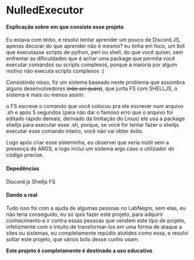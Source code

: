 # NulledExecutor
#### Explicação sobre em que consiste esse projeto
Eu estava com tédio, e resolvi  tentar aprender um pouco de Discord.JS, apenas decorar do que aprender não é mesmo? eu tinha em foco, um bot que executasse scripts de python, perl ou shell, do que você quiser, sem enfrentar as dificuldades que é achar uma package que permita você executar comandos ou scripts complexos, porque a maioria por algum motivo não executa scripts complexos :(

Consistindo nisso, fiz um sistema baseado neste problema que assombra alguns desenvolvedores ~~(não sei quais)~~, que junta FS com SHELLJS, o sistema é mais ou menos assim:

o FS escreve o comando que você colocou pra ele escrever num arquivo .sh
e após 5 segundos (para não dar o famoso erro que o arquivo foi editado rápido demais, derivado da limitação do Linux) ele usa a package shelljs para executar esse .sh, porque, se você for tentar fazer o shelljs executar esse comando inteiro, você não vai obter êxito.

Logo após criar esse sisteminha, eu observei que seria inútil sem a presença de ARGS, e logo incluí um sistema args caso o utilizador do código precise.

#### Depedências
Discord.js
Shelljs
FS
#### Dando a real
Tudo isso foi com a ajuda de algumas pessoas no LabNegro, sem elas, eu não teria conseguido, eu só quis fazer este projeto, para adquirir conhecimento e ir contra essas pessoas que vendem este tipo de projeto, infelizmente com o intuito de transformar-los em uma forma de ataque a sites ou sistemas, eu completamente repúdio atutides como essa, e resolvi soltar este projeto, que vários bots desse cunho usam.

**Este projeto é completamente é destinado a uso educativo**
